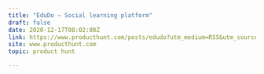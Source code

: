 ```yaml
---
title: "EduDo — Social learning platform"
draft: false
date: 2020-12-17T08:02:08Z
link: https://www.producthunt.com/posts/edudo?utm_medium=RSS&utm_source=hune
site: www.producthunt.com
topic: product hunt  

---
```

